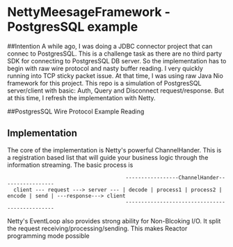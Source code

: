 # NettyMeesageFramework - PostgresSQL example

##Intention
A while ago, I was doing a JDBC connector project that can connec to PostgresSQL. This is a challenge task as there are 
no third party SDK for connecting to PostgresSQL DB server. So the implementation has to begin with raw wire protocol and
nasty buffer reading. I very quickly running into TCP sticky packet issue. At that time, I was using raw Java Nio framework
for this project. This repo is a simulation of PostgresSQL server/client with basic: Auth, Query and Disconnect request/response.
But at this time, I refresh the implementation with Netty.

##PostgresSQL Wire Protocol Example
Reading

## Implementation
The core of the implementation is Netty's powerful ChannelHander. This is a registration based list that will guide your
business logic through the information streaming. The basic process is

                                          -----------------ChannelHander-----------------
      client --- request ---> server --- | decode | process1 | process2 | encode | send | ---response---> client
                                          -----------------------------------------------
Netty's EventLoop also provides strong ability for Non-Blcoking I/O. It split the request receiving/processing/sending.
This makes Reactor programming mode possible